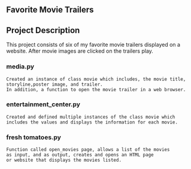 ## Favorite Movie Trailers

## Project Description 
This project consists of six of my favorite movie trailers displayed on a website.  After movie images are clicked on the trailers play.

### media.py
    Created an instance of class movie which includes, the movie title, storyline,poster image, and trailer.
    In addition, a function to open the movie trailer in a web browser. 

### entertainment_center.py
    Created and defined multiple instances of the class movie which 
    includes the values and displays the information for each movie. 

### fresh tomatoes.py
    Function called open_movies page, allows a list of the movies 
    as input, and as output, creates and opens an HTML page 
    or website that displays the movies listed. 
